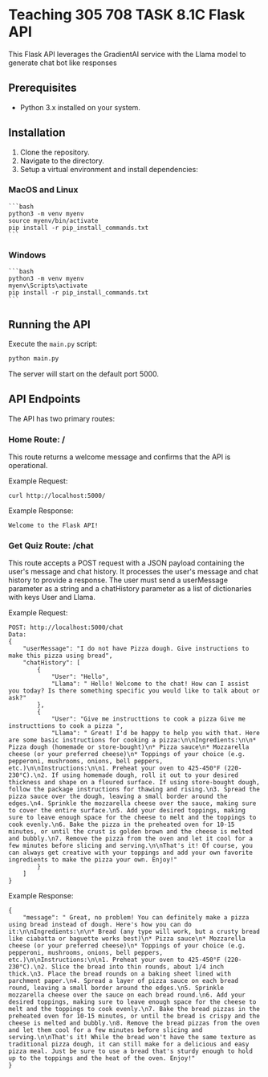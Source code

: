 # Teaching 305 708 TASK 8.1C Flask API

This Flask API leverages the GradientAI service with the Llama model to generate chat bot like responses

## Prerequisites

- Python 3.x installed on your system.

## Installation

1. Clone the repository.
2. Navigate to the directory.
3. Setup a virtual environment and install dependencies:

### MacOS and Linux

    ```bash
    python3 -m venv myenv
    source myenv/bin/activate
    pip install -r pip_install_commands.txt
    ```

### Windows

    ```bash
    python3 -m venv myenv
    myenv\Scripts\activate
    pip install -r pip_install_commands.txt
    ```

## Running the API

Execute the `main.py` script:

```bash
python main.py
```

The server will start on the default port 5000.

## API Endpoints

The API has two primary routes:

### Home Route: /

This route returns a welcome message and confirms that the API is operational.

Example Request:

```
curl http://localhost:5000/
```

Example Response:

```
Welcome to the Flask API!
```

### Get Quiz Route: /chat

This route accepts a POST request with a JSON payload containing the user's message and chat history. It processes the user's message and chat history to provide a response. The user must send a userMessage parameter as a string and a chatHistory parameter as a list of dictionaries with keys User and Llama.

Example Request:

```
POST: http://localhost:5000/chat
Data:
{
    "userMessage": "I do not have Pizza dough. Give instructions to make this pizza using bread",
    "chatHistory": [
        {
            "User": "Hello",
            "Llama": " Hello! Welcome to the chat! How can I assist you today? Is there something specific you would like to talk about or ask?"
        },
        {
            "User": "Give me instructtions to cook a pizza Give me instructtions to cook a pizza ",
            "Llama": " Great! I'd be happy to help you with that. Here are some basic instructions for cooking a pizza:\n\nIngredients:\n\n* Pizza dough (homemade or store-bought)\n* Pizza sauce\n* Mozzarella cheese (or your preferred cheese)\n* Toppings of your choice (e.g. pepperoni, mushrooms, onions, bell peppers, etc.)\n\nInstructions:\n\n1. Preheat your oven to 425-450°F (220-230°C).\n2. If using homemade dough, roll it out to your desired thickness and shape on a floured surface. If using store-bought dough, follow the package instructions for thawing and rising.\n3. Spread the pizza sauce over the dough, leaving a small border around the edges.\n4. Sprinkle the mozzarella cheese over the sauce, making sure to cover the entire surface.\n5. Add your desired toppings, making sure to leave enough space for the cheese to melt and the toppings to cook evenly.\n6. Bake the pizza in the preheated oven for 10-15 minutes, or until the crust is golden brown and the cheese is melted and bubbly.\n7. Remove the pizza from the oven and let it cool for a few minutes before slicing and serving.\n\nThat's it! Of course, you can always get creative with your toppings and add your own favorite ingredients to make the pizza your own. Enjoy!"
        }
    ]
}
```

Example Response:

```
{
    "message": " Great, no problem! You can definitely make a pizza using bread instead of dough. Here's how you can do it:\n\nIngredients:\n\n* Bread (any type will work, but a crusty bread like ciabatta or baguette works best)\n* Pizza sauce\n* Mozzarella cheese (or your preferred cheese)\n* Toppings of your choice (e.g. pepperoni, mushrooms, onions, bell peppers, etc.)\n\nInstructions:\n\n1. Preheat your oven to 425-450°F (220-230°C).\n2. Slice the bread into thin rounds, about 1/4 inch thick.\n3. Place the bread rounds on a baking sheet lined with parchment paper.\n4. Spread a layer of pizza sauce on each bread round, leaving a small border around the edges.\n5. Sprinkle mozzarella cheese over the sauce on each bread round.\n6. Add your desired toppings, making sure to leave enough space for the cheese to melt and the toppings to cook evenly.\n7. Bake the bread pizzas in the preheated oven for 10-15 minutes, or until the bread is crispy and the cheese is melted and bubbly.\n8. Remove the bread pizzas from the oven and let them cool for a few minutes before slicing and serving.\n\nThat's it! While the bread won't have the same texture as traditional pizza dough, it can still make for a delicious and easy pizza meal. Just be sure to use a bread that's sturdy enough to hold up to the toppings and the heat of the oven. Enjoy!"
}
```
